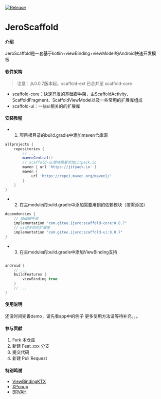 [![Release](https://img.shields.io/badge/JeroScaffold-0.0.7-blue)](https://gitee.com/ijero/jero-scaffold/releases/0.0.7)

# JeroScaffold

#### 介绍
JeroScaffold是一套基于kotlin+viewBinding+viewModel的Android快速开发模板

#### 软件架构

> 注意：从0.0.7版本起，scaffold-ext 已合并至 scaffold-core

- scaffold-core：快速开发的基础脚手架，由ScaffoldActivity、ScaffoldFragment、ScaffoldViewModel以及一些常用的扩展库组成
- scaffold-ui：一些ui相关的的扩展库

#### 安装教程

- 1. 项目根目录的build.gradle中添加maven仓库源
```groovy
allprojects {
    repositories {
        // ...
        mavenCentral()
        // scaffold-ui模块需要添加jitpack.io
        maven { url 'https://jitpack.io' }
        maven {
            url 'https://repo1.maven.org/maven2/'
        }
    }
}
```
- 2. 在主module的build.gradle中添加需要用到的依赖模块（按需添加）
```groovy
dependencies {
    // 基础脚手架
    implementation "com.gitee.ijero:scaffold-core:0.0.7" 
    // ui相关的的扩展库
    implementation "com.gitee.ijero:scaffold-ui:0.0.7" 
}
```
- 3. 在主module的build.gradle中添加ViewBinding支持
```groovy

android {
	// ...
    buildFeatures {
        viewBinding true
    }
	// ...
}
```

#### 使用说明

还没时间完善demo，请先看app中的例子
更多使用方法请等待补充。。。

#### 参与贡献

1.  Fork 本仓库
2.  新建 Feat_xxx 分支
3.  提交代码
4.  新建 Pull Request

#### 特别鸣谢

- [ViewBindingKTX](https://github.com/DylanCaiCoding/ViewBindingKTX)
- [XPopup](https://github.com/li-xiaojun/XPopup)
- [BRVAH](https://github.com/CymChad/BaseRecyclerViewAdapterHelper)